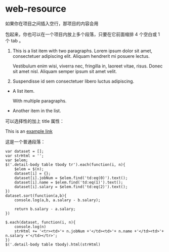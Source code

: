 # web-resource


如果你在项目之间插入空行，那项目的内容会用 <p> 包起来，你也可以在一个项目内放上多个段落，只要在它前面缩排 4 个空白或 1 个 tab 。

1.  This is a list item with two paragraphs. Lorem ipsum dolor
    sit amet, consectetuer adipiscing elit. Aliquam hendrerit
    mi posuere lectus.
    
    Vestibulum enim wisi, viverra nec, fringilla in, laoreet vitae, risus. Donec sit amet nisl. 
    Aliquam semper ipsum sit amet velit.

2.  Suspendisse id sem consectetuer libero luctus adipiscing.


* A list item.

    With multiple paragraphs.

* Another item in the list.



可以选择性的加上 title 属性：

This is an [example link](http://example.com/ "With a Title")

这是一个普通段落：

    var dataset = [];
    var strHtml = '';
    var $elem;
    $('.detail-body table tbody tr').each(function(i, n){
        $elem = $(n);
        dataset[i] = {};
        dataset[i].jobNum = $elem.find('td:eq(0)').text();
        dataset[i].name = $elem.find('td:eq(1)').text();
        dataset[i].salary = $elem.find('td:eq(2)').text();
    })
    dataset.sort(function(a,b){
        console.log(a,b, a.salary - b.salary);
        
        return b.salary - a.salary;
    })
    
    $.each(dataset, function(i, n){
        console.log(n)
        strHtml += '<tr><td>'+ n.jobNum +'</td><td>'+ n.name +'</td><td>'+ n.salary +'</td></tr>';
    })
    $('.detail-body table tbody).html(strHtml)
